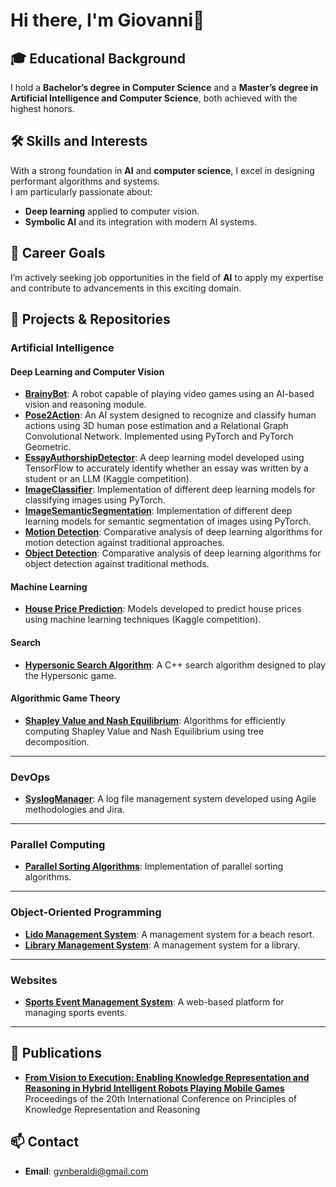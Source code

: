 # Hi there, I'm Giovanni👋

## 🎓 Educational Background  
I hold a **Bachelor’s degree in Computer Science** and a **Master’s degree in Artificial Intelligence and Computer Science**, both achieved with the highest honors.

## 🛠️ Skills and Interests
With a strong foundation in **AI** and **computer science**, I excel in designing performant algorithms and systems.  
I am particularly passionate about:
- **Deep learning** applied to computer vision.
- **Symbolic AI** and its integration with modern AI systems.

## 🚀 Career Goals
I’m actively seeking job opportunities in the field of **AI** to apply my expertise and contribute to advancements in this exciting domain.

## 📂 Projects & Repositories

### Artificial Intelligence

#### Deep Learning and Computer Vision  
- **[BrainyBot](https://github.com/DeMaCS-UNICAL/BrainyBot)**: A robot capable of playing video games using an AI-based vision and reasoning module.  
- **[Pose2Action](https://github.com/gvnberaldi/Pose2Action)**: An AI system designed to recognize and classify human actions using 3D human pose estimation and a Relational Graph Convolutional Network. Implemented using PyTorch and PyTorch Geometric.  
- **[EssayAuthorshipDetector](https://github.com/gvnberaldi/EssayAuthorshipDetector)**: A deep learning model developed using TensorFlow to accurately identify whether an essay was written by a student or an LLM (Kaggle competition).  
- **[ImageClassifier](https://github.com/gvnberaldi/ImageClassifier)**: Implementation of different deep learning models for classifying images using PyTorch.  
- **[ImageSemanticSegmentation](https://github.com/gvnberaldi/ImageSemanticSegmentation)**: Implementation of different deep learning models for semantic segmentation of images using PyTorch.  
- **[Motion Detection](https://github.com/your-username/motion-detection)**: Comparative analysis of deep learning algorithms for motion detection against traditional approaches.  
- **[Object Detection](https://github.com/your-username/object-detection)**: Comparative analysis of deep learning algorithms for object detection against traditional methods.  

#### Machine Learning  
- **[House Price Prediction](https://github.com/your-username/house-price-prediction)**: Models developed to predict house prices using machine learning techniques (Kaggle competition).  

#### Search  
- **[Hypersonic Search Algorithm](https://github.com/your-username/hypersonic-search)**: A C++ search algorithm designed to play the Hypersonic game.  

#### Algorithmic Game Theory  
- **[Shapley Value and Nash Equilibrium](https://github.com/your-username/shapley-nash)**: Algorithms for efficiently computing Shapley Value and Nash Equilibrium using tree decomposition.  

---

### DevOps  
- **[SyslogManager](https://github.com/gvnberaldi/SyslogManager)**: A log file management system developed using Agile methodologies and Jira.  

---

### Parallel Computing  
- **[Parallel Sorting Algorithms](https://github.com/your-username/parallel-sorting)**: Implementation of parallel sorting algorithms.  

---

### Object-Oriented Programming  
- **[Lido Management System](https://github.com/your-username/lido-management)**: A management system for a beach resort.  
- **[Library Management System](https://github.com/your-username/library-management)**: A management system for a library.  

---

### Websites  
- **[Sports Event Management System](https://github.com/your-username/sports-events-management)**: A web-based platform for managing sports events.  

---

## 📜 Publications  
- **[From Vision to Execution: Enabling Knowledge Representation and Reasoning in Hybrid Intelligent Robots Playing Mobile Games](https://proceedings.kr.org/2023/5/)**  
  Proceedings of the 20th International Conference on Principles of Knowledge Representation and Reasoning  

## 📫 Contact  
- **Email**: [gvnberaldi@gmail.com](mailto:gvnberaldi@gmail.com)

<!--
**gvnberaldi/gvnberaldi** is a ✨ _special_ ✨ repository because its `README.md` (this file) appears on your GitHub profile.

Here are some ideas to get you started:

- 🔭 I’m currently working on ...
- 🌱 I’m currently learning ...
- 👯 I’m looking to collaborate on ...
- 🤔 I’m looking for help with ...
- 💬 Ask me about ...
- 📫 How to reach me: ...
- 😄 Pronouns: ...
- ⚡ Fun fact: ...
-->
